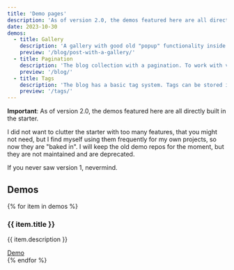 ```yaml
---
title: 'Demo pages'
description: 'As of version 2.0, the demos featured here are all directly built in the starter.'
date: 2023-10-30
demos:
  - title: Gallery
    description: 'A gallery with good old "popup" functionality inside a dialog element and a regular loop over images.'
    preview: '/blog/post-with-a-gallery/'
  - title: Pagination
    description: 'The blog collection with a pagination. To work with visual current page indication, :has() pseudo-class support is required.'
    preview: '/blog/'
  - title: Tags
    description: 'The blog has a basic tag system. Tags can be stored in front matter, as a YAML list or as an array.'
    preview: '/tags/'
---
```


**Important**: As of version 2.0, the demos featured here are all directly built
in the starter.

I did not want to clutter the starter with too many features, that you might not
need, but I find myself using them frequently for my own projects, so now they
are "baked in". I will keep the old demo repos for the moment, but they are not
maintained and are deprecated.

If you never saw version 1, nevermind.

## Demos

{% for item in demos %}

<article class="flow my-m-l">
   <h3>{{ item.title }}</h3>
   <p>{{ item.description }}
   <div class="cluster">
   <a class="button no-indicator" href="{{ item.preview }}">Demo</a>
   </div>
</article>
{% endfor %}
